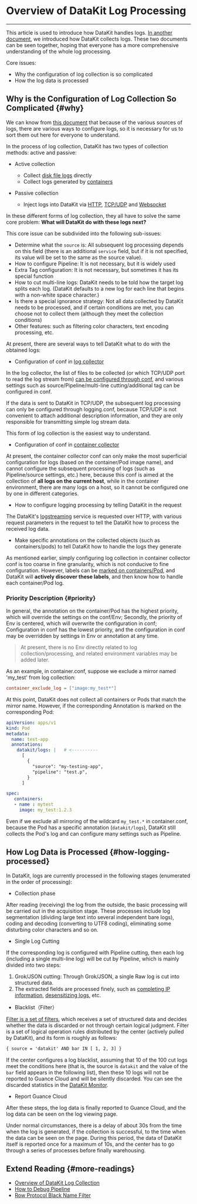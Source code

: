# Overview of DataKit Log Processing
---

This article is used to introduce how DataKit handles logs. [In another document](datakit-logging.md), we introduced how DataKit collects logs. These two documents can be seen together, hoping that everyone has a more comprehensive understanding of the whole log processing.

Core issues:

- Why the configuration of log collection is so complicated
- How the log data is processed
<!-- markdownlint-disable MD013 -->
## Why is the Configuration of Log Collection So Complicated {#why}
<!-- markdownlint-enable -->
We can know from [this document](datakit-logging.md) that because of the various sources of logs, there are various ways to configure logs, so it is necessary for us to sort them out here for everyone to understand.

In the process of log collection, DataKit has two types of collection methods: active and passive:

- Active collection
    - Collect [disk file logs](logging.md) directly
    - Collect logs generated by [containers](container.md)

- Passive collection
    - Inject logs into DataKit via [HTTP](logstreaming.md), [TCP/UDP](logging.md#socket) and [Websocket](logfwd.md)

In these different forms of log collection, they all have to solve the same core problem: **What will DataKit do with these logs next?**

This core issue can be subdivided into the following sub-issues:

- Determine what the `source` is: All subsequent log processing depends on this field (there is an additional `service` field, but if it is not specified, its value will be set to the same as the source value).
- How to configure Pipeline: It is not necessary, but it is widely used
- Extra Tag configuration: It is not necessary, but sometimes it has its special function
- How to cut multi-line logs: DataKit needs to be told how the target log splits each log. (DataKit defaults to a new log for each line that begins with a non-white space character.)
- Is there a special ignorance strategy: Not all data collected by DataKit needs to be processed, and if certain conditions are met, you can choose not to collect them (although they meet the collection conditions)
- Other features: such as filtering color characters, text encoding processing, etc.

At present, there are several ways to tell DataKit what to do with the obtained logs:

- Configuration of conf in [log collector](logging.md)

In the log collector, the list of files to be collected (or which TCP/UDP port to read the log stream from) [can be configured through conf](logging.md#config), and various settings such as source/Pipeline/multi-line cutting/additional tag can be configured in conf.

If the data is sent to DataKit in TCP/UDP, the subsequent log processing can only be configured through logging.conf, because TCP/UDP is not convenient to attach additional description information, and they are only responsible for transmitting simple log stream data.

This form of log collection is the easiest way to understand.

- Configuration of conf in [container collector](container.md)

At present, the container collector conf can only make the most superficial configuration for logs (based on the container/Pod image name), and cannot configure the subsequent processing of logs (such as Pipeline/source settings, etc.) here, because this conf is aimed at the collection of **all logs on the current host**, while in the container environment, there are many logs on a host, so it cannot be configured one by one in different categories.

- How to configure logging processing by telling DataKit in the request

The DataKit's [logstreaming](logstreaming.md) service is requested over HTTP, with various request parameters in the request to tell the DataKit how to process the received log data.

- Make specific annotations on the collected objects (such as containers/pods) to tell DataKit how to handle the logs they generate

As mentioned earlier, simply configuring log collection in container collector conf is too coarse in fine granularity, which is not conducive to fine configuration. However, labels can be [marked on containers/Pod](container-log.md#logging-with-annotation-or-label), and DataKit will **actively discover these labels**, and then know how to handle each container/Pod log.

### Priority Description {#priority}

In general, the annotation on the container/Pod has the highest priority, which will override the settings on the conf/Env; Secondly, the priority of Env is centered, which will overwrite the configuration in conf; Configuration in conf has the lowest priority, and the configuration in conf may be overridden by settings in Env or annotation at any time.

> At present, there is no Env directly related to log collection/processing, and related environment variables may be added later.

As an example, in container.conf, suppose we exclude a mirror named 'my_test' from log collection:

```toml
container_exclude_log = ["image:my_test*"]
```

At this point, DataKit does not collect all containers or Pods that match the mirror name. However, if the corresponding Annotation is marked on the corresponding Pod:

```yaml
apiVersion: apps/v1
kind: Pod
metadata:
  name: test-app
  annotations:
    datakit/logs: |   # <----------
      [
        {
          "source": "my-testing-app",
          "pipeline": "test.p",
        }
      ]

spec:
   containers:
   - name : mytest
     image: my_test:1.2.3
```

Even if we exclude all mirroring of the wildcard `my_test.*` in container.conf, because the Pod has a specific annotation (`datakit/logs`), DataKit still collects the Pod's log and can configure many settings such as Pipeline.

## How Log Data is Processed {#how-logging-processed}

In DataKit, logs are currently processed in the following stages (enumerated in the order of processing):

- Collection phase

After reading (receiving) the log from the outside, the basic processing will be carried out in the acquisition stage. These processes include log segmentation (dividing large text into several independent bare logs), coding and decoding (converting to UTF8 coding), eliminating some disturbing color characters and so on.

- Single Log Cutting

If the corresponding log is configured with Pipeline cutting, then each log (including a single multi-line log) will be cut by Pipeline, which is mainly divided into two steps:

1. Grok/JSON cutting: Through Grok/JSON, a single Raw log is cut into structured data.
1. The extracted fields are processed finely, such as [completing IP information](../developers/pipeline/pipeline-built-in-function.md#fn-geoip), [desensitizing logs](../developers/pipeline/pipeline-built-in-function.md#fn-cover), etc.

- Blacklist（Filter）

[Filter is a set of filters](datakit-filter.md), which receives a set of structured data and decides whether the data is discarded or not through certain logical judgment. Filter is a set of logical operation rules distributed by the center (actively pulled by DataKit), and its form is roughly as follows:

```txt
{ source = 'datakit' AND bar IN [ 1, 2, 3] }
```

If the center configures a log blacklist, assuming that 10 of the 100 cut logs meet the conditions here (that is, the source is `datakit` and the value of the `bar` field appears in the following list), then these 10 logs will not be reported to Guance Cloud and will be silently discarded. You can see the discarded statistics in the [DataKit Monitor](datakit-monitor.md).

- Report Guance Cloud

After these steps, the log data is finally reported to Guance Cloud, and the log data can be seen on the log viewing page.

Under normal circumstances, there is a delay of about 30s from the time when the log is generated, if the collection is successful, to the time when the data can be seen on the page. During this period, the data of DataKit itself is reported once for a maximum of 10s, and the center has to go through a series of processes before finally warehousing.

## Extend Reading {#more-readings}

- [Overview of DataKit Log Collection](datakit-logging.md)
- [How to Debug Pipeline](../developers/pipeline/pipeline-quick-start.md#debug)
- [Row Protocol Black Name Filter](datakit-filter.md)
